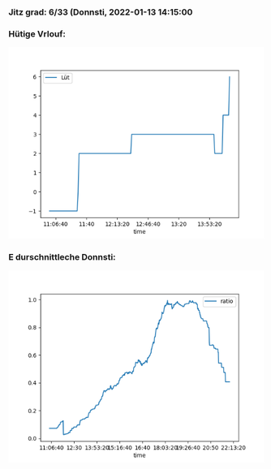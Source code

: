 ### Jitz grad: 6/33 (Donnsti, 2022-01-13 14:15:00

### Hütige Vrlouf:
![Graph](Today.png)

### E durschnittleche Donnsti:
![Graph](Donnsti.png)